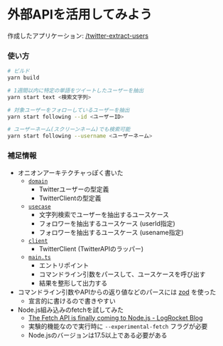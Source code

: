 # 外部APIを活用してみよう

作成したアプリケーション: [/twitter-extract-users](./twitter-extract-users/)

### 使い方

```sh
# ビルド
yarn build

# 1週間以内に特定の単語をツイートしたユーザーを抽出
yarn start text <検索文字列>

# 対象ユーザーをフォローしているユーザーを抽出
yarn start following --id <ユーザーID>

# ユーザーネーム(スクリーンネーム)でも検索可能
yarn start following --username <ユーザーネーム>
```

### 補足情報

- オニオンアーキテクチャっぽく書いた
  - [`domain`](./twitter-extract-users/src/domain/)
    - Twitterユーザーの型定義
    - TwitterClientの型定義
  - [`usecase`](./twitter-extract-users/src/usecase/)
    - 文字列検索でユーザーを抽出するユースケース
    - フォロワーを抽出するユースケース (userId指定)
    - フォロワーを抽出するユースケース (usename指定)
  - [`client`](./twitter-extract-users/src/client/)
    - TwitterClient (TwitterAPIのラッパー)
  - [`main.ts`](./twitter-extract-users/src/main.ts)
    - エントリポイント
    - コマンドライン引数をパースして、ユースケースを呼び出す
    - 結果を整形して出力する
- コマンドライン引数やAPIからの返り値などのパースには [zod](https://github.com/colinhacks/zod) を使った
  - 宣言的に書けるので書きやすい
- Node.js組み込みのfetchを試してみた
  - [The Fetch API is finally coming to Node.js - LogRocket Blog](https://blog.logrocket.com/fetch-api-node-js/)
  - 実験的機能なので実行時に `--experimental-fetch` フラグが必要
  - Node.jsのバージョンは17.5以上である必要がある
